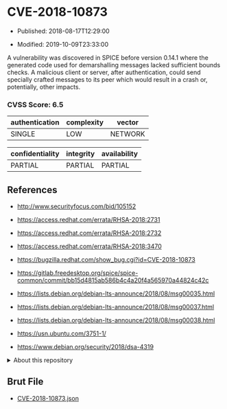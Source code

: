 # CVE-2018-10873

- Published: 2018-08-17T12:29:00

- Modified: 2019-10-09T23:33:00

A vulnerability was discovered in SPICE before version 0.14.1 where the generated code used for demarshalling messages lacked sufficient bounds checks. A malicious client or server, after authentication, could send specially crafted messages to its peer which would result in a crash or, potentially, other impacts.

### CVSS Score: **6.5**

| authentication | complexity | vector |
| --- | --- | --- |
| SINGLE | LOW | NETWORK |

| confidentiality | integrity | availability |
| --- | --- | --- |
| PARTIAL | PARTIAL | PARTIAL |

## References

* http://www.securityfocus.com/bid/105152

* https://access.redhat.com/errata/RHSA-2018:2731

* https://access.redhat.com/errata/RHSA-2018:2732

* https://access.redhat.com/errata/RHSA-2018:3470

* https://bugzilla.redhat.com/show_bug.cgi?id=CVE-2018-10873

* https://gitlab.freedesktop.org/spice/spice-common/commit/bb15d4815ab586b4c4a20f4a565970a44824c42c

* https://lists.debian.org/debian-lts-announce/2018/08/msg00035.html

* https://lists.debian.org/debian-lts-announce/2018/08/msg00037.html

* https://lists.debian.org/debian-lts-announce/2018/08/msg00038.html

* https://usn.ubuntu.com/3751-1/

* https://www.debian.org/security/2018/dsa-4319

<details>
<summary>About this repository</summary> 

  This repository is part of the project [Live Hack CVE](https://github.com/Live-Hack-CVE). Main website can be found [www.live-hack.org](https://www.live-hack.org) 
  
  Made by [Sn0wAlice](https://github.com/Sn0wAlice) for the people that care about security and need to have a feed of the latest CVEs. Hope you enjoy it, don't forget to star the repo and follow me on [Twitter](https://twitter.com/Sn0wAlice) and [Github](https://github.com/Sn0wAlice). And that is my [personnal website](https://www.alice-snow.me/)

  - [Home Page](https://github.com/Live-Hack-CVE)
  - [Framework](https://github.com/Live-Hack-CVE/cve-framework)
  - [CVE database](https://github.com/Live-Hack-CVE/full_database)
  - [Changelog](https://github.com/Live-Hack-CVE/Changelog)
</details>

## Brut File

* [CVE-2018-10873.json](https://raw.githubusercontent.com/Live-Hack-CVE/full_database/main/cves/2018/CVE-2018-10873.json)

